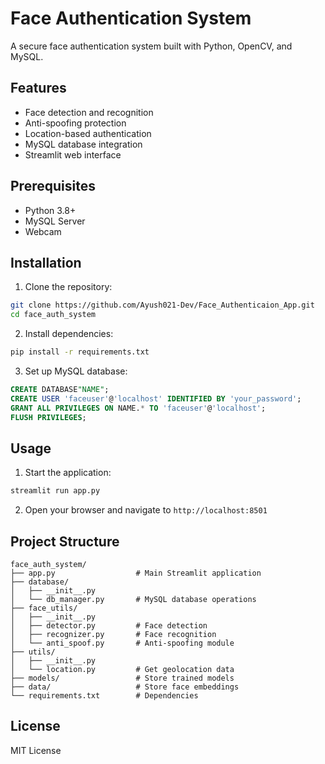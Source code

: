 # Face Authentication System

A secure face authentication system built with Python, OpenCV, and MySQL.

## Features

- Face detection and recognition
- Anti-spoofing protection
- Location-based authentication
- MySQL database integration
- Streamlit web interface

## Prerequisites

- Python 3.8+
- MySQL Server
- Webcam

## Installation

1. Clone the repository:
```bash
git clone https://github.com/Ayush021-Dev/Face_Authenticaion_App.git
cd face_auth_system
```

2. Install dependencies:
```bash
pip install -r requirements.txt
```

3. Set up MySQL database:
```sql
CREATE DATABASE"NAME";
CREATE USER 'faceuser'@'localhost' IDENTIFIED BY 'your_password';
GRANT ALL PRIVILEGES ON NAME.* TO 'faceuser'@'localhost';
FLUSH PRIVILEGES;
```

## Usage

1. Start the application:
```bash
streamlit run app.py
```

2. Open your browser and navigate to `http://localhost:8501`

## Project Structure

```
face_auth_system/
├── app.py                  # Main Streamlit application
├── database/
│   ├── __init__.py
│   └── db_manager.py       # MySQL database operations
├── face_utils/
│   ├── __init__.py
│   ├── detector.py         # Face detection
│   ├── recognizer.py       # Face recognition
│   └── anti_spoof.py       # Anti-spoofing module
├── utils/
│   ├── __init__.py
│   └── location.py         # Get geolocation data
├── models/                 # Store trained models
├── data/                   # Store face embeddings
└── requirements.txt        # Dependencies
```

## License

MIT License 
